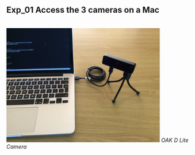 ## Exp_01 Access the 3 cameras on a Mac

<br>
<img src="https://github.com/vbookshelf/OAK-D-Lite-Experiments/blob/main/images/mac-oak-d-lite.jpg" width="400"></img>
<i>OAK D Lite Camera</i><br>
<br>

